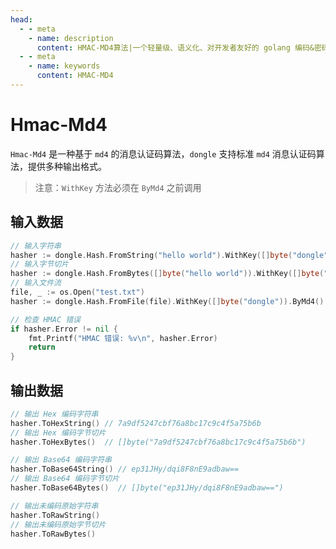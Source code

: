 ```yaml
---
head:
  - - meta
    - name: description
      content: HMAC-MD4算法|一个轻量级、语义化、对开发者友好的 golang 编码&密码库
  - - meta
    - name: keywords
      content: HMAC-MD4
---
```


# Hmac-Md4

`Hmac-Md4` 是一种基于 `md4` 的消息认证码算法，`dongle` 支持标准 `md4` 消息认证码算法，提供多种输出格式。

> 注意：`WithKey` 方法必须在 `ByMd4` 之前调用

## 输入数据

```go
// 输入字符串
hasher := dongle.Hash.FromString("hello world").WithKey([]byte("dongle")).ByMd4()
// 输入字节切片
hasher := dongle.Hash.FromBytes([]byte("hello world")).WithKey([]byte("dongle")).ByMd4()
// 输入文件流
file, _ := os.Open("test.txt")
hasher := dongle.Hash.FromFile(file).WithKey([]byte("dongle")).ByMd4()

// 检查 HMAC 错误
if hasher.Error != nil {
	fmt.Printf("HMAC 错误: %v\n", hasher.Error)
	return
}
```

## 输出数据

```go
// 输出 Hex 编码字符串
hasher.ToHexString() // 7a9df5247cbf76a8bc17c9c4f5a75b6b
// 输出 Hex 编码字节切片
hasher.ToHexBytes()  // []byte("7a9df5247cbf76a8bc17c9c4f5a75b6b")

// 输出 Base64 编码字符串
hasher.ToBase64String() // ep31JHy/dqi8F8nE9adbaw==
// 输出 Base64 编码字节切片
hasher.ToBase64Bytes()  // []byte("ep31JHy/dqi8F8nE9adbaw==")

// 输出未编码原始字符串
hasher.ToRawString()
// 输出未编码原始字节切片
hasher.ToRawBytes()
```
